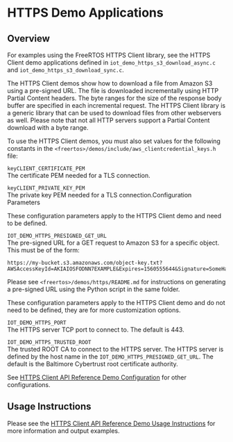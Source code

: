 # HTTPS Demo Applications<a name="https-demo"></a>

## Overview<a name="https-demo-overview"></a>

For examples using the FreeRTOS HTTPS Client library, see the HTTPS Client demo applications defined in `iot_demo_https_s3_download_async.c` and `iot_demo_https_s3_download_sync.c`\. 

The HTTPS Client demos show how to download a file from Amazon S3 using a pre\-signed URL\. The file is downloaded incrementally using HTTP Partial Content headers\. The byte ranges for the size of the response body buffer are specified in each incremental request\. The HTTPS Client library is a generic library that can be used to download files from other webservers as well\. Please note that not all HTTP servers support a Partial Content download with a byte range\. 

To use the HTTPS Client demos, you must also set values for the following constants in the `<freertos>/demos/include/aws_clientcredential_keys.h` file:

`keyCLIENT_CERTIFICATE_PEM`  
The certificate PEM needed for a TLS connection\.

`keyCLIENT_PRIVATE_KEY_PEM`  
The private key PEM needed for a TLS connection\.Configuration Parameters

These configuration parameters apply to the HTTPS Client demo and need to be defined\.

`IOT_DEMO_HTTPS_PRESIGNED_GET_URL`  
The pre\-signed URL for a GET request to Amazon S3 for a specific object\. This must be of the form:   

```
https://my-bucket.s3.amazonaws.com/object-key.txt?AWSAccessKeyId=AKIAIOSFODNN7EXAMPLE&Expires=1560555644&Signature=SomeHash12345UrlABcdEFgfIjK%3D
```
Please see `<freertos>/demos/https/README.md` for instructions on generating a pre\-signed URL using the Python script in the same folder\.

These configuration parameters apply to the HTTPS Client demo and do not need to be defined, they are for more customization options\.

`IOT_DEMO_HTTPS_PORT`  
The HTTPS server TCP port to connect to\. The default is 443\.

`IOT_DEMO_HTTPS_TRUSTED_ROOT`  
The trusted ROOT CA to connect to the HTTPS server\. The HTTPS server is defined by the host name in the `IOT_DEMO_HTTPS_PRESIGNED_GET_URL`\. The default is the Baltimore Cybertrust root certificate authority\. 

See [ HTTPS Client API Reference Demo Configuration](https://docs.aws.amazon.com/freertos/latest/lib-ref/https/https_demo_config.html) for other configurations\.

## Usage Instructions<a name="https-demo-usage"></a>

Please see the [ HTTPS Client API Reference Demo Usage Instructions](https://docs.aws.amazon.com/freertos/latest/lib-ref/https/https_demo_usage.html) for more information and output examples\. 
